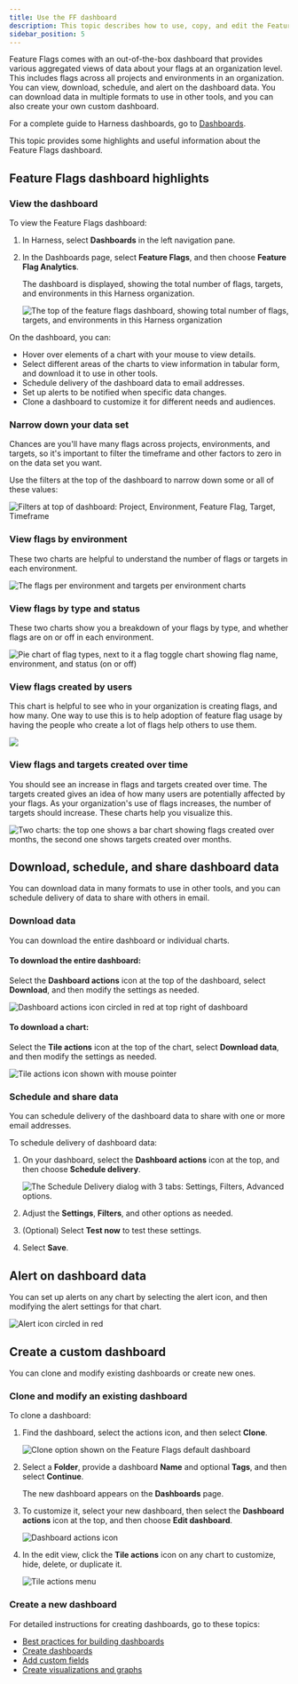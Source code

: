 ```yaml
---
title: Use the FF dashboard
description: This topic describes how to use, copy, and edit the Feature Flags dashboard.
sidebar_position: 5
---
```


Feature Flags comes with an out-of-the-box dashboard that provides various aggregated views of data about your flags at an organization level. This includes flags across all projects and environments in an organization. You can view, download, schedule, and alert on the dashboard data. You can download data in multiple formats to use in other tools, and you can also create your own custom dashboard.

For a complete guide to Harness dashboards, go to [Dashboards](/docs/category/dashboards-1).

This topic provides some highlights and useful information about the Feature Flags dashboard.


## Feature Flags dashboard highlights

### View the dashboard

To view the Feature Flags dashboard: 

1. In Harness, select **Dashboards** in the left navigation pane.
1. In the Dashboards page, select **Feature Flags**, and then choose **Feature Flag Analytics**.

	The dashboard is displayed, showing the total number of flags, targets, and environments in this Harness organization.

	![The top of the feature flags dashboard, showing total number of flags, targets, and environments in this Harness organization](./static/dashboard-top.png)

On the dashboard, you can: 

* Hover over elements of a chart with your mouse to view details.
* Select different areas of the charts to view information in tabular form, and download it to use in other tools.
* Schedule delivery of the dashboard data to email addresses.
* Set up alerts to be notified when specific data changes.
* Clone a dashboard to customize it for different needs and audiences.


### Narrow down your data set

Chances are you'll have many flags across projects, environments, and targets, so it's important to filter the timeframe and other factors to zero in on the data set you want.

Use the filters at the top of the dashboard to narrow down some or all of these values:

![Filters at top of dashboard: Project, Environment, Feature Flag, Target, Timeframe](./static/dashboard-filters.png)

### View flags by environment

These two charts are helpful to understand the number of flags or targets in each environment.

![The flags per environment and targets per environment charts](./static/dashboard-flags-targets-by-env.png)

### View flags by type and status

These two charts show you a breakdown of your flags by type, and whether flags are on or off in each environment.

![Pie chart of flag types, next to it a flag toggle chart showing flag name, environment, and status (on or off)](./static/dashboard-flag-type-status.png)

### View flags created by users

This chart is helpful to see who in your organization is creating flags, and how many. One way to use this is to help adoption of feature flag usage by having the people who create a lot of flags help others to use them.

![](./static/dashboard-flags-by-user.png)

### View flags and targets created over time

You should see an increase in flags and targets created over time. The targets created gives an idea of how many users are potentially affected by your flags. As your organization's use of flags increases, the number of targets should increase. These charts help you visualize this.

![Two charts: the top one shows a bar chart showing flags created over months, the second one shows targets created over months.](./static/dashboard-flags-targets-time.png) 

## Download, schedule, and share dashboard data

You can download data in many formats to use in other tools, and you can schedule delivery of data to share with others in email.

### Download data

You can download the entire dashboard or individual charts.

#### To download the entire dashboard:

Select the **Dashboard actions** icon at the top of the dashboard, select **Download**, and then modify the settings as needed.

![Dashboard actions icon circled in red at top right of dashboard](./static/dashboard-download-data-top1.png)

#### To download a chart:

Select the **Tile actions** icon at the top of the chart, select **Download data**, and then modify the settings as needed.

![Tile actions icon shown with mouse pointer](./static/dashboard-download-chart.png)

### Schedule and share data

You can schedule delivery of the dashboard data to share with one or more email addresses.

To schedule delivery of dashboard data:

1. On your dashboard, select the **Dashboard actions** icon at the top, and then choose **Schedule delivery**.

	![The Schedule Delivery dialog with 3 tabs: Settings, Filters, Advanced options.](./static/dashboard-sched-delivery.png)

1. Adjust the **Settings**, **Filters**, and other options as needed.
1. (Optional) Select **Test now** to test these settings.
1. Select **Save**.

## Alert on dashboard data

You can set up alerts on any chart by selecting the alert icon, and then modifying the alert settings for that chart.

![Alert icon circled in red](./static/dashboard-alert-icon.png)

## Create a custom dashboard

You can clone and modify existing dashboards or create new ones. 

### Clone and modify an existing dashboard

To clone a dashboard:

1. Find the dashboard, select the actions icon, and then select **Clone**.

	![Clone option shown on the Feature Flags default dashboard](./static/dashboard-clone.png)

1. Select a **Folder**, provide a dashboard **Name** and optional **Tags**, and then select **Continue**.

	The new dashboard appears on the **Dashboards** page.

1. To customize it, select your new dashboard, then select the **Dashboard actions** icon at the top, and then choose **Edit dashboard**.

	![Dashboard actions icon](./static/dashboard-actions-icon.png)

1. In the edit view, click the **Tile actions** icon on any chart to customize, hide, delete, or duplicate it.

	![Tile actions menu](./static/dashboard-edit.png)

### Create a new dashboard

For detailed instructions for creating dashboards, go to these topics:

* [Best practices for building dashboards](/docs/platform/Dashboards/dashboard-best-practices)
* [Create dashboards](/docs/platform/Dashboards/create-dashboards)
* [Add custom fields](/docs/platform/Dashboards/add-custom-fields)
* [Create visualizations and graphs](/docs/platform/Dashboards/create-visualizations-and-graphs)




